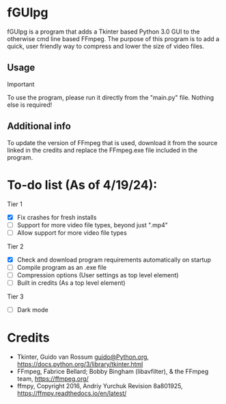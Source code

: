 # fGUIpg
fGUIpg is a program that adds a Tkinter based Python 3.0 GUI to the otherwise cmd line based FFmpeg. 
The purpose of this program is to add a quick, user friendly way to compress and lower the size of video files.

## Usage
> [!IMPORTANT]
> To use the program, please run it directly from the "main.py" file. Nothing else is required! <br />

## Additional info
To update the version of FFmpeg that is used, download it from the source linked in the credits and replace the FFmpeg.exe file included in the program. <br />

# To-do list (As of 4/19/24):
Tier 1
- [x] Fix crashes for fresh installs
- [ ] Support for more video file types, beyond just ".mp4"
- [ ] Allow support for more video file types

Tier 2
- [x] Check and download program requirements automatically on startup
- [ ] Compile program as an .exe file
- [ ] Compression options (User settings as top level element)
- [ ] Built in credits (As a top level element)

Tier 3
- [ ] Dark mode <br />

# Credits
- Tkinter, Guido van Rossum <guido@Python.org>, https://docs.python.org/3/library/tkinter.html
- FFmpeg, Fabrice Bellard; Bobby Bingham (libavfilter), & the FFmpeg team, https://ffmpeg.org/
- ffmpy, Copyright 2016, Andriy Yurchuk Revision 8a801925, https://ffmpy.readthedocs.io/en/latest/
